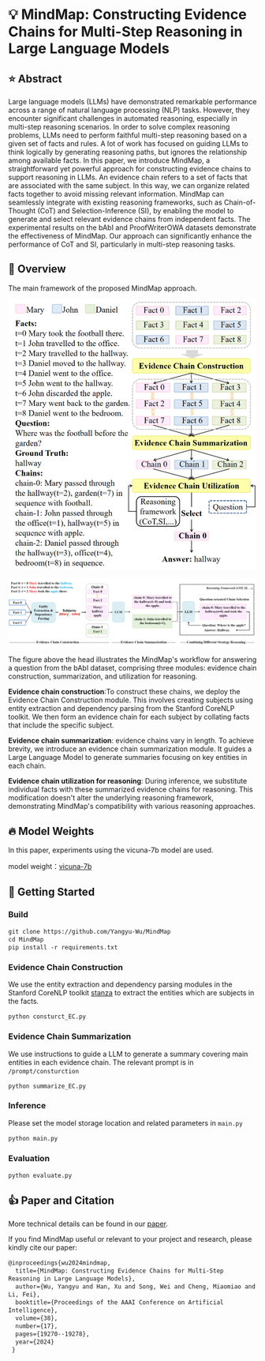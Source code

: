 # :bulb: MindMap: Constructing Evidence Chains for Multi-Step Reasoning in Large Language Models
## :star: Abstract
Large language models (LLMs) have demonstrated remarkable performance across a range of natural language processing (NLP) tasks. 
However, they encounter significant challenges in automated reasoning, especially in multi-step reasoning scenarios.
In order to solve complex reasoning problems, LLMs need to perform faithful multi-step reasoning based on a given set of facts and rules. 
A lot of work has focused on guiding LLMs to think logically by generating reasoning paths, but ignores the relationship among available facts.
In this paper, we introduce MindMap, a straightforward yet powerful approach for constructing evidence chains to support reasoning in LLMs.
An evidence chain refers to a set of facts that are associated with the same subject.
In this way, we can organize related facts together to avoid missing relevant information. 
MindMap can seamlessly integrate with existing reasoning frameworks, such as Chain-of-Thought (CoT) and Selection-Inference (SI), by enabling the model to generate and select relevant evidence chains from independent facts. The experimental results on the bAbI and ProofWriterOWA datasets demonstrate the effectiveness of MindMap. 
Our approach can significantly enhance the performance of CoT and SI, particularly in multi-step reasoning tasks. 
## :bell: Overview
The main framework of the proposed MindMap approach.

![fig1](./img/paperpic1.png)

![fig2](./img/paperpic2.png)

The figure above the head illustrates the MindMap's workflow for answering a question from the bAbI dataset, comprising three modules: evidence chain construction, summarization, and utilization for reasoning. 

**Evidence chain construction**:To construct these chains, we deploy the Evidence Chain Construction module. This involves creating subjects using entity extraction and dependency parsing from the Stanford CoreNLP toolkit. We then form an evidence chain for each subject by collating facts that include the specific subject.

**Evidence chain summarization**: evidence chains vary in length. To achieve brevity, we introduce an evidence chain summarization module. It guides a Large Language Model to generate summaries focusing on key entities in each chain.

**Evidence chain utilization for reasoning**: During inference, we substitute individual facts with these summarized evidence chains for reasoning. This modification doesn't alter the underlying reasoning framework, demonstrating MindMap's compatibility with various reasoning approaches.

## :fire: Model Weights
In this paper, experiments using the vicuna-7b model are used. 

model weight：[vicuna-7b](https://github.com/lm-sys/FastChat?tab=readme-ov-file#vicuna-weights)

## :rocket: Getting Started
### Build
```
git clone https://github.com/Yangyu-Wu/MindMap
cd MindMap
pip install -r requirements.txt
```
### Evidence Chain Construction
We use the entity extraction and dependency parsing modules in the Stanford CoreNLP toolkit [stanza](https://github.com/stanfordnlp/stanza) to extract the entities which are subjects in the facts.
```
python consturct_EC.py
```
### Evidence Chain Summarization
We use instructions to guide a LLM to generate a summary covering main entities in each evidence chain. The relevant prompt is in `/prompt/consturction`
```
python summarize_EC.py
```
### Inference
Please set the model storage location and related parameters in `main.py`
```
python main.py
```
### Evaluation
```
python evaluate.py
```

## :thumbsup: Paper and Citation
More technical details can be found in our [paper](https://ojs.aaai.org/index.php/AAAI/article/view/29896/31566).

If you find MindMap useful or relevant to your project and research, please kindly cite our paper:
```
@inproceedings{wu2024mindmap,
  title={MindMap: Constructing Evidence Chains for Multi-Step Reasoning in Large Language Models},
  author={Wu, Yangyu and Han, Xu and Song, Wei and Cheng, Miaomiao and Li, Fei},
  booktitle={Proceedings of the AAAI Conference on Artificial Intelligence},
  volume={38},
  number={17},
  pages={19270--19278},
  year={2024}
 }
```
